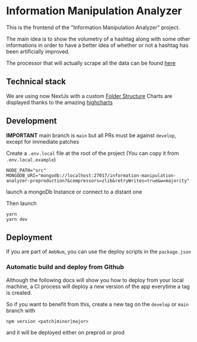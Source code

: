 # Information Manipulation Analyzer

This is the frontend of the "Information Manipulation Analyzer" project.

The main idea is to show the volumetry of a hashtag along with some other informations in order to have a better idea of whether or not a hashtag has been artificially improved.

The processor that will actually scrape all the data can be found [here](https://github.com/ambanum/information-manipulation-analyzer-processor)

## Technical stack

We are using now NextJs with a custom [Folder Structure](./decision-records/001-folder-structure.md)
Charts are displayed thanks to the amazing [highcharts](https://www.highcharts.com/)

## Development

**IMPORTANT** main branch is `main` but all PRs must be against `develop`, except for immediate patches

Create a `.env.local` file at the root of the project (You can copy it from `.env.local.example`)

```
NODE_PATH="src"
MONGODB_URI="mongodb://localhost:27017/information-manipulation-analyzer-preproduction?&compressors=zlib&retryWrites=true&w=majority"
```

launch a mongoDb Instance or connect to a distant one

Then launch

```
yarn
yarn dev
```

## Deployment

If you are part of `AmbNum`, you can use the deploy scripts in the `package.json`

### Automatic build and deploy from Github

Although the following docs will show you how to deploy from your local machine, a CI process will deploy a new version of the app everytime a tag is created.

So if you want to benefit from this, create a new tag on the `develop` or `main` branch with

```
npm version <patch|minor|major>
```

and it will be deployed either on preprod or prod
